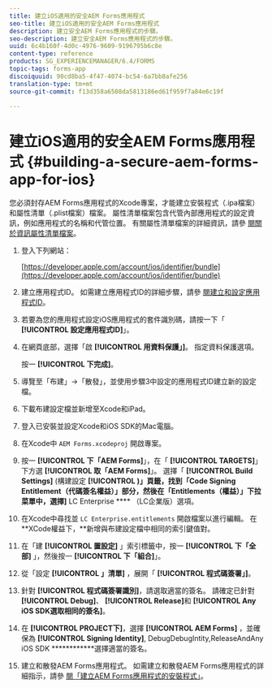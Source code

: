 ```yaml
---
title: 建立iOS適用的安全AEM Forms應用程式
seo-title: 建立iOS適用的安全AEM Forms應用程式
description: 建立安全AEM Forms應用程式的步驟。
seo-description: 建立安全AEM Forms應用程式的步驟。
uuid: 6c4b160f-4d0c-4976-9609-9196795b6c8e
content-type: reference
products: SG_EXPERIENCEMANAGER/6.4/FORMS
topic-tags: forms-app
discoiquuid: 90cd8ba5-4f47-4074-bc54-6a7bb8afe256
translation-type: tm+mt
source-git-commit: f13d358a6508da5813186ed61f959f7a84e6c19f

---
```



# 建立iOS適用的安全AEM Forms應用程式 {#building-a-secure-aem-forms-app-for-ios}

您必須封存AEM Forms應用程式的Xcode專案，才能建立安裝程式（.ipa檔案）和屬性清單（.plist檔案）檔案。 屬性清單檔案包含代管內部應用程式的設定資訊，例如應用程式的名稱和代管位置。 有關屬性清單檔案的詳細資訊，請參 [閱關於資訊屬性清單檔案](https://developer.apple.com/library/ios/#documentation/general/Reference/InfoPlistKeyReference/Articles/AboutInformationPropertyListFiles.html)。

1. 登入下列網站：

   [https://developer.apple.com/account/ios/identifier/bundle](https://developer.apple.com/account/ios/identifier/bundle)

1. 建立應用程式ID。 如需建立應用程式ID的詳細步驟，請參 [閱建立和設定應用程式ID](https://developer.apple.com/library/ios/documentation/IDEs/Conceptual/AppDistributionGuide/MaintainingProfiles/MaintainingProfiles.html)。
1. 若要為您的應用程式設定iOS應用程式的套件識別碼，請按一下「 **[!UICONTROL 設定應用程式ID]**」。
1. 在網頁底部，選擇「啟 **[!UICONTROL 用資料保護」]**。 指定資料保護選項。

   按一 **[!UICONTROL 下完成]**。

1. 導覽至「布建」->「散發」，並使用步驟3中設定的應用程式ID建立新的設定檔。
1. 下載布建設定檔並新增至Xcode和iPad。
1. 登入已安裝並設定Xcode和iOS SDK的Mac電腦。
1. 在Xcode中 `AEM Forms.xcodeproj` 開啟專案。
1. 按一 **[!UICONTROL 下「AEM Forms]**」，在「 **[!UICONTROL TARGETS]**」下方選 **[!UICONTROL 取「AEM Forms]**」。 選擇「 **[!UICONTROL Build Settings]** (構建設定 **[!UICONTROL )」頁籤，找到「Code Signing Entitlement（代碼簽名權益）」部分，然後在「Entitlements（權益）」下拉菜單中，選擇]** LC Enterprise **** （LC企業版）選項。
1. 在Xcode中尋找並 `LC Enterprise.entitlements` 開啟檔案以進行編輯。 在**XCode權益下，**新增與布建設定檔中相同的索引鍵值對。
1. 在「建 **[!UICONTROL 置設定]** 」索引標籤中，按一 **[!UICONTROL 下「全部]** 」，然後按一 **[!UICONTROL 下「組合]**」。
1. 從「設定 **[!UICONTROL 」清單]** ，展開「 **[!UICONTROL 程式碼簽署」]**。
1. 針對 **[!UICONTROL 程式碼簽署識別]**，請選取適當的簽名。 請確定已針對 **[!UICONTROL Debug]**、 **[!UICONTROL Release]**&#x200B;和 **[!UICONTROL Any iOS SDK選取相同的簽名]**。
1. 在 **[!UICONTROL PROJECT下]**，選擇 **[!UICONTROL AEM Forms]** ，並確保為 **[!UICONTROL Signing Identity]**, DebugDebugIntity,ReleaseAndAny iOS SDK ************&#x200B;選擇適當的簽名。
1. 建立和散發AEM Forms應用程式。 如需建立和散發AEM Forms應用程式的詳細指示，請參 [閱「建立AEM Forms應用程式的安裝程式」](/help/forms/using/setup-xcode-project-build-installer.md#main-pars-text-12)。
